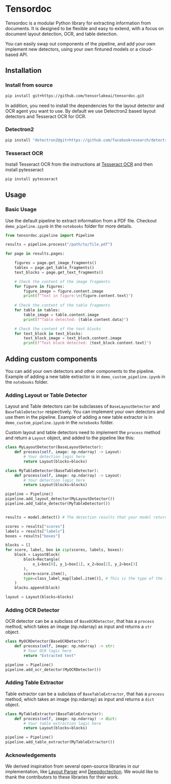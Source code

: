 # Tensordoc

Tensordoc is a modular Python library for extracting information from documents. It is designed to be flexible and easy to extend, with a focus on document layout detection, OCR, and table detection. 

You can easily swap out components of the pipeline, and add your own implement new detectors, using your own fintuned models or a cloud-based API.  


## Installation

### Install from source

```bash
pip install git+https://github.com/tensorlakeai/tensordoc.git
```

In addition, you need to install the dependencies for the layout detector and OCR agent you want to use. By default we use Detectron2 based layout detectors and Tesseract OCR for OCR.

### Detectron2

```bash
pip install "detectron2@git+https://github.com/facebookresearch/detectron2.git@v0.5#egg=detectron2"
```

### Tesseract OCR

Install Tesseract OCR from the instructions at [Tesseract OCR](https://tesseract-ocr.github.io/tessdoc/Installation.html) and then install pytesseract
```bash
pip install pytesseract
```

## Usage


### Basic Usage

Use the default pipeline to extract information from a PDF file. Checkout ```demo_pipeline.ipynb``` in the ```notebooks``` folder for more details.

```python
from tensordoc.pipeline import Pipeline

results = pipeline.process("/path/to/file.pdf")

for page in results.pages:

    figures = page.get_image_fragments()
    tables = page.get_table_fragments()
    text_blocks = page.get_text_fragments()

    # Check the content of the image fragments
    for figure in figures:
        figure_image = figure.content.image
        print(f"Text in figure:\n{figure.content.text}")
    
    # Check the content of the table fragments
    for table in tables:
        table_image = table.content.image
        print(f"Table detected: {table.content.data}")

    # Check the content of the text blocks
    for text_block in text_blocks:
        text_block_image = text_block.content.image
        print(f"Text block detected: {text_block.content.text}")
```


## Adding custom components

You can add your own detectors and other components to the pipeline. 
Example of adding a new table extractor is in ```demo_custom_pipeline.ipynb``` in the ```notebooks``` folder.

### Adding Layout or Table Detector

Layout and Table detectors can be subclasses of ```BaseLayoutDetector``` and ```BaseTableDetector``` respectively. You can implement your own detectors and use them in the pipeline. Example of adding a new table extractor is in ```demo_custom_pipeline.ipynb``` in the ```notebooks``` folder.


Custom layout and table detectors  need to implement the ```process``` method and return a ```Layout``` object, and added to the pipeline like this:
```python
class MyLayoutDetector(BaseLayoutDetector):
    def process(self, image: np.ndarray) -> Layout: 
        # Your detection logic here
        return Layout(blocks=blocks)

class MyTableDetector(BaseTableDetector):
    def process(self, image: np.ndarray) -> Layout: 
        # Your detection logic here
        return Layout(blocks=blocks)

pipeline = Pipeline()
pipeline.add_layout_detector(MyLayoutDetector())
pipeline.add_table_detector(MyTableDetector())
```

```python

results = model.detect() # The detection results that your model returns, assuming it returns a dictionary with keys "scores", "labels", and "boxes"

scores = results["scores"]
labels = results["labels"]
boxes = results["boxes"]

blocks = []
for score, label, box in zip(scores, labels, boxes):
    block = LayoutBlock(
        block=Rectangle(
            x_1=box[0], y_1=box[1], x_2=box[2], y_2=box[3]
        ),
        score=score.item(),
        type=class_label_map[label.item()], # This is the type of the layout element, e.g. "Table" or "Text"
    )
    blocks.append(block)

layout = Layout(blocks=blocks)
```

### Adding OCR Detector

OCR detector can be a subclass of ```BaseOCRDetector```, that has a ```process``` method, which takes an image (np.ndarray) as input and returns a ```str``` object.

```python
class MyOCRDetector(BaseOCRDetector):
    def process(self, image: np.ndarray) -> str: 
        # Your OCR logic here
        return "Extracted text"

pipeline = Pipeline()
pipeline.add_ocr_detector(MyOCRDetector())
```

### Adding Table Extractor

Table extractor can be a subclass of ```BaseTableExtractor```, that has a ```process``` method, which takes an image (np.ndarray) as input and returns a ```dict``` object.

```python
class MyTableExtractor(BaseTableExtractor):
    def process(self, image: np.ndarray) -> dict: 
        # Your table extraction logic here
        return Layout(blocks=blocks)

pipeline = Pipeline()
pipeline.add_table_extractor(MyTableExtractor())
```


### Acknowledgements

We derived inspiration from several open-source libraries in our implementation, like [Layout Parser](https://github.com/Layout-Parser/layout-parser) and [Deepdoctection](https://github.com/deepdoctection/deepdoctection). We would like to thank the contributors to these libraries for their work.
